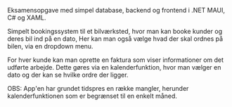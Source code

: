 Eksamensopgave med simpel database, backend og frontend i .NET MAUI, C# og XAML.

Simpelt bookingssystem til et bilværksted, hvor man kan booke kunder og deres bil ind på en dato, 
Her kan man også vælge hvad der skal ordnes på bilen, via en dropdown menu.

For hver kunde kan man oprette en faktura som viser informationer om det udførte arbejde.
Dette gøres via en kalenderfunktion, hvor man vælger en dato og der kan se hvilke ordre der ligger.

OBS: App'en har grundet tidspres en række mangler, herunder kalenderfunktionen som er begrænset til en enkelt måned.
